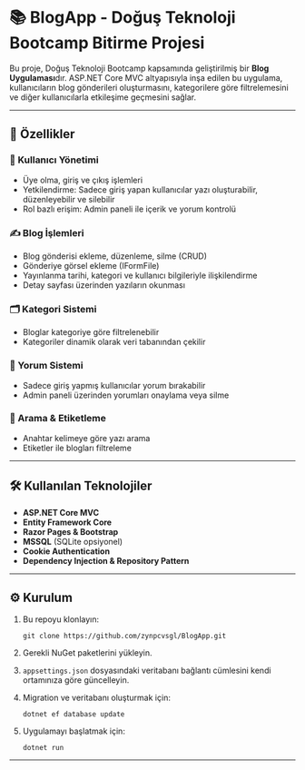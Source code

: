 # 📚 BlogApp - Doğuş Teknoloji Bootcamp Bitirme Projesi

Bu proje, Doğuş Teknoloji Bootcamp kapsamında geliştirilmiş bir **Blog Uygulaması**dır. ASP.NET Core MVC altyapısıyla inşa edilen bu uygulama, kullanıcıların blog gönderileri oluşturmasını, kategorilere göre filtrelemesini ve diğer kullanıcılarla etkileşime geçmesini sağlar.

---

## 🚀 Özellikler

### 👤 Kullanıcı Yönetimi
- Üye olma, giriş ve çıkış işlemleri  
- Yetkilendirme: Sadece giriş yapan kullanıcılar yazı oluşturabilir, düzenleyebilir ve silebilir  
- Rol bazlı erişim: Admin paneli ile içerik ve yorum kontrolü  

### ✍️ Blog İşlemleri
- Blog gönderisi ekleme, düzenleme, silme (CRUD)  
- Gönderiye görsel ekleme (IFormFile)  
- Yayınlanma tarihi, kategori ve kullanıcı bilgileriyle ilişkilendirme  
- Detay sayfası üzerinden yazıların okunması  

### 🗂 Kategori Sistemi
- Bloglar kategoriye göre filtrelenebilir  
- Kategoriler dinamik olarak veri tabanından çekilir  

### 💬 Yorum Sistemi
- Sadece giriş yapmış kullanıcılar yorum bırakabilir  
- Admin paneli üzerinden yorumları onaylama veya silme  

### 🎯 Arama & Etiketleme
- Anahtar kelimeye göre yazı arama  
- Etiketler ile blogları filtreleme  

---

## 🛠️ Kullanılan Teknolojiler
- **ASP.NET Core MVC**  
- **Entity Framework Core**  
- **Razor Pages & Bootstrap**  
- **MSSQL** (SQLite opsiyonel)  
- **Cookie Authentication**  
- **Dependency Injection & Repository Pattern**

---

## ⚙️ Kurulum

1. Bu repoyu klonlayın:
   ```
   git clone https://github.com/zynpcvsgl/BlogApp.git
   ```

2. Gerekli NuGet paketlerini yükleyin.

3. `appsettings.json` dosyasındaki veritabanı bağlantı cümlesini kendi ortamınıza göre güncelleyin.

4. Migration ve veritabanı oluşturmak için:
   ```
   dotnet ef database update
   ```

5. Uygulamayı başlatmak için:
   ```
   dotnet run
   ```

---
